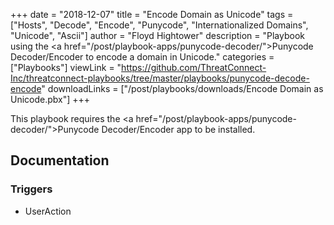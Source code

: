 +++
date = "2018-12-07"
title = "Encode Domain as Unicode"
tags = ["Hosts", "Decode", "Encode", "Punycode", "Internationalized Domains", "Unicode", "Ascii"]
author = "Floyd Hightower"
description = "Playbook using the <a href=\"/post/playbook-apps/punycode-decoder/\">Punycode Decoder/Encoder</a> to encode a domain in Unicode."
categories = ["Playbooks"]
viewLink = "https://github.com/ThreatConnect-Inc/threatconnect-playbooks/tree/master/playbooks/punycode-decode-encode"
downloadLinks = ["/post/playbooks/downloads/Encode Domain as Unicode.pbx"]
+++

This playbook requires the <a href=\"/post/playbook-apps/punycode-decoder/\">Punycode Decoder/Encoder</a> app to be installed.

## Documentation

### Triggers

- UserAction
